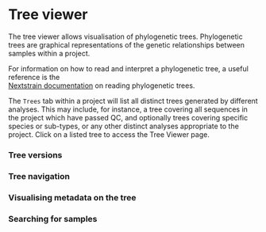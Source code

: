 
# Tree viewer

The tree viewer allows visualisation of phylogenetic trees. 
Phylogenetic trees are graphical representations of the genetic relationships between samples within a project. 

For information on how to read and interpret a phylogenetic tree, a useful reference is the  
[Nextstrain documentation](https://docs.nextstrain.org/en/latest/learn/interpret/how-to-read-a-tree.html) on reading phylogenetic trees. 

The `Trees` tab within a project will list all distinct trees generated by different analyses. This may include, for instance, 
a tree covering all sequences in the project which have passed QC, and optionally trees covering specific species or sub-types,
or any other distinct analyses appropriate to the project. Click on a listed tree to access the Tree Viewer page.

### Tree versions

### Tree navigation

### Visualising metadata on the tree

### Searching for samples